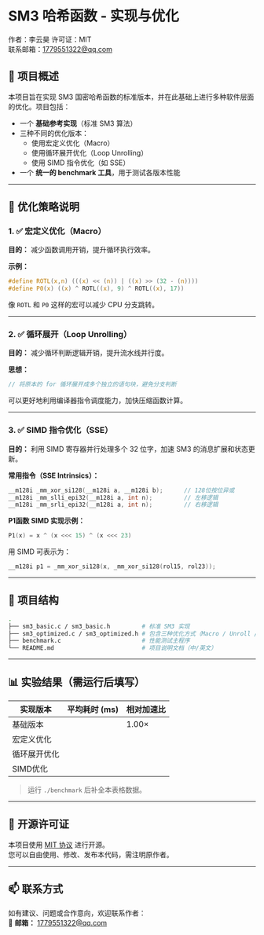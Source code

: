 # SM3 哈希函数 - 实现与优化

作者：李云昊
许可证：MIT  
联系邮箱：1779551322@qq.com  

## 📌 项目概述

本项目旨在实现 SM3 国密哈希函数的标准版本，并在此基础上进行多种软件层面的优化。项目包括：
- 一个 **基础参考实现**（标准 SM3 算法）
- 三种不同的优化版本：
  - 使用宏定义优化（Macro）
  - 使用循环展开优化（Loop Unrolling）
  - 使用 SIMD 指令优化（如 SSE）
- 一个 **统一的 benchmark 工具**，用于测试各版本性能

---

## 📐 优化策略说明

### 1. ✅ 宏定义优化（Macro）
**目的：** 减少函数调用开销，提升循环执行效率。

**示例：**
```c
#define ROTL(x,n) (((x) << (n)) | ((x) >> (32 - (n))))
#define P0(x) ((x) ^ ROTL((x), 9) ^ ROTL((x), 17))
```
像 `ROTL` 和 `P0` 这样的宏可以减少 CPU 分支跳转。

---

### 2. ✅ 循环展开（Loop Unrolling）
**目的：** 减少循环判断逻辑开销，提升流水线并行度。

**思想：**
```c
// 将原本的 for 循环展开成多个独立的语句块，避免分支判断
```
可以更好地利用编译器指令调度能力，加快压缩函数计算。

---

### 3. ✅ SIMD 指令优化（SSE）
**目的：** 利用 SIMD 寄存器并行处理多个 32 位字，加速 SM3 的消息扩展和状态更新。

**常用指令（SSE Intrinsics）：**
```c
__m128i _mm_xor_si128(__m128i a, __m128i b);      // 128位按位异或
__m128i _mm_slli_epi32(__m128i a, int n);         // 左移逻辑
__m128i _mm_srli_epi32(__m128i a, int n);         // 右移逻辑
```

**P1函数 SIMD 实现示例：**
```c
P1(x) = x ^ (x <<< 15) ^ (x <<< 23)
```
用 SIMD 可表示为：
```c
__m128i p1 = _mm_xor_si128(x, _mm_xor_si128(rol15, rol23));
```

---

## 📎 项目结构

```bash
.
├── sm3_basic.c / sm3_basic.h         # 标准 SM3 实现
├── sm3_optimized.c / sm3_optimized.h # 包含三种优化方式（Macro / Unroll / SIMD）
├── benchmark.c                       # 性能测试主程序
└── README.md                         # 项目说明文档（中/英文）
```

---

## 📊 实验结果（需运行后填写）

| 实现版本     | 平均耗时 (ms) | 相对加速比 |
|--------------|----------------|-------------|
| 基础版本     |                | 1.00×       |
| 宏定义优化   |                |             |
| 循环展开优化 |                |             |
| SIMD优化     |                |             |

> 运行 `./benchmark` 后补全本表格数据。

---

## 📜 开源许可证

本项目使用 [MIT 协议](https://opensource.org/licenses/MIT) 进行开源。  
您可以自由使用、修改、发布本代码，需注明原作者。

---

## 📫 联系方式

如有建议、问题或合作意向，欢迎联系作者：  
📧 **邮箱：** 1779551322@qq.com